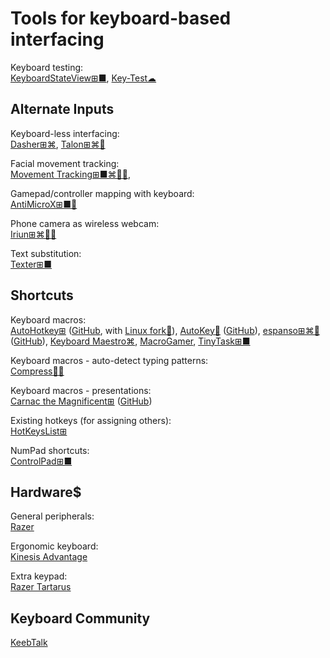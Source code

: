 
# Tools for keyboard-based interfacing

Keyboard testing:  
[KeyboardStateView⊞■](https://www.nirsoft.net/utils/keyboard_state_view.html),
[Key-Test☁](https://en.key-test.ru/)

## Alternate Inputs

Keyboard-less interfacing:  
[Dasher⊞⌘](http://www.inference.org.uk/dasher/),
[Talon⊞⌘🐧](https://talonvoice.com/)

Facial movement tracking:  
[Movement Tracking⊞■⌘🐧🆓](https://github.com/surya-veer/movement-tracking),

Gamepad/controller mapping with keyboard:  
[AntiMicroX⊞■🐧](https://github.com/AntiMicroX/antimicrox/)

Phone camera as wireless webcam:  
[Iriun⊞⌘🐧🤖](https://iriun.com/)

Text substitution:  
[Texter⊞■](https://texter.en.softonic.com/)

## Shortcuts

Keyboard macros:  
[AutoHotkey⊞](https://www.autohotkey.com/) ([GitHub](https://github.com/AutoHotkey/AutoHotkey), with [Linux fork🐧](https://github.com/phil294/AHK_X11)),
[AutoKey🐧](https://autokey.github.io/) ([GitHub](https://github.com/autokey/autokey)),
[espanso⊞⌘🐧](https://espanso.org/) ([GitHub](https://github.com/espanso/espanso)),
[Keyboard Maestro⌘](https://www.keyboardmaestro.com/main/),
[MacroGamer](https://www.itoady.com/),
[TinyTask⊞■](https://thetinytask.com/)

Keyboard macros - auto-detect typing patterns:  
[Compress🐧🐍](https://github.com/eschluntz/compress)

Keyboard macros - presentations:  
[Carnac the Magnificent⊞](http://carnackeys.com/) ([GitHub](https://github.com/Code52/carnac))

Existing hotkeys (for assigning others):  
[HotKeysList⊞](https://www.nirsoft.net/utils/hot_keys_list.html)

NumPad shortcuts:  
[ControlPad⊞■](https://sector-seven.com/software/controlpad)

## Hardware$

General peripherals:  
[Razer](https://www.razer.com/)

Ergonomic keyboard:  
[Kinesis Advantage](https://kinesis-ergo.com/keyboards/advantage360/)

Extra keypad:  
[Razer Tartarus](https://www.razer.com/search/tartarus)

## Keyboard Community

[KeebTalk](https://www.keebtalk.com/)
